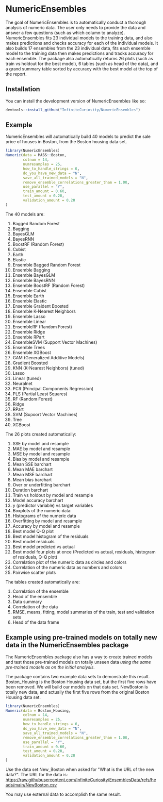 
# NumericEnsembles

<!-- badges: start -->
<!-- badges: end -->

The goal of NumericEnsembles is to automatically conduct a thorough analysis of numeric data. The user only needs to provide the data and answer a few questions (such as which column to analyze). NumericEnsembles fits 23 individual models to the training data, and also makes predictions and checks accuracy for each of the individual models. It also builds 17 ensembles from the 23 individual data, fits each ensemble model to the training data then makes predictions and tracks accuracy for each ensemble. The package also automatically returns 26 plots (such as train vs holdout for the best model), 6 tables (such as head of the data), and a grand summary table sorted by accuracy with the best model at the top of the report.

## Installation

You can install the development version of NumericEnsembles like so:

``` r
devtools::install_github("InfiniteCuriosity/NumericEnsembles")
```

## Example

NumericEnsembles will automatically build 40 models to predict the sale price of houses in Boston, from the Boston housing data set.

``` r
library(NumericEnsembles)
Numeric(data = MASS::Boston,
        colnum = 14,
        numresamples = 25,
        how_to_handle_strings = 0,
        do_you_have_new_data = "N",
        save_all_trained_models = "N",
        remove_ensemble_correlations_greater_than = 1.00,
        use_parallel = "Y",
        train_amount = 0.60,
        test_amount = 0.20,
        validation_amount = 0.20
)

```

The 40 models are:

1. Bagged Random Forest
2. Bagging
3. BayesGLM
4. BayesRNN
5. BoostRF (Random Forest)
6. Cubist
7. Earth
8. Elastic
9. Ensemble Bagged Random Forest
10. Ensemble Bagging
11. Ensemble BayesGLM
12. Ensemble BayesRNN
13. Ensemble BoostRF (Random Forest)
14. Ensemble Cubist
15. Ensemble Earth
16. Ensemble Elastic
17. Ensemble Graident Boosted
18. Ensemble K-Nearest Neighbors
19. Ensemble Lasso
20. Ensemble Linear
21. EnsembleRF (Random Forest)
22. Ensemble Ridge
23. Ensemble RPart
24. EnsembleSVM (Support Vector Machines)
25. Ensemble Trees
26. Ensemble XGBoost
27. GAM (Generalized Additive Models)
28. Gradient Boosted
29. KNN (K-Nearest Neighbors) (tuned)
30. Lasso
31. Linear (tuned)
32. Neuralnet
33. PCR (Principal Components Regression)
34. PLS (Partial Least Squares)
35. RF (Random Forest)
36. Ridge
37. RPart
38. SVM (Supoort Vector Machines)
39. Tree
40. XGBoost

The 26 plots created automatically:

1. SSE by model and resample
2. MAE by model and resample
3. MSE by model and resample
4. Bias by model and resample
5. Mean SSE barchart
6. Mean MAE barchart
7. Mean MSE barchart
8. Mean bias barchart
10. Over or underfitting barchart
11. Duration barchart
12. Train vs holdout by model and resample
13. Model accuracy barchart
14. y (predictor variable) vs target variables
15. Boxplots of the numeric data
16. Histograms of the numeric data
17. Overfitting by model and resample
18. Accuracy by model and resample
19. Best model Q-Q plot
20. Best model histogram of the residuals
21. Best model residuals
22. Best model predicted vs actual
23. Best model four plots at once (Predicted vs actual, residuals, histogram of residuals, Q-Q plot)
24. Correlation plot of the numeric data as circles and colors
25. Correlation of the numeric data as numbers and colors
26. Pairwise scatter plots

The tables created automatically are:

1. Correlation of the ensemble
2. Head of the ensemble
3. Data summary
4. Correlation of the data
5. RMSE, means, fitting, model summaries of the train, test and validation sets
6. Head of the data frame

## Example using pre-trained models on totally new data in the NumericEnsembles package

The NumericEnsembles package also has a way to create trained models and test those pre-trained models on totally unseen data *using the same pre-trained models as on the initial analysis.*

The package contains two example data sets to demonstrate this result. Boston_Housing is the Boston Housing data set, but the first five rows have been removed. We will build our models on that data set. NewBoston is totally new data, and actually the first five rows from the original Boston Housing data set.

``` r
library(NumericEnsembles)
Numeric(data = Boston_Housing,
        colnum = 14,
        numresamples = 25,
        how_to_handle_strings = 0,
        do_you_have_new_data = "N",
        save_all_trained_models = "N",
        remove_ensemble_correlations_greater_than = 1.00,
        use_parallel = "Y",
        train_amount = 0.60,
        test_amount = 0.20,
        validation_amount = 0.20
)

```

Use the data set New_Boston when asked for "What is the URL of the new data?". The URL for the data is: https://raw.githubusercontent.com/InfiniteCuriosity/EnsemblesData/refs/heads/main/NewBoston.csv

You may use external data to accomplish the same result.
